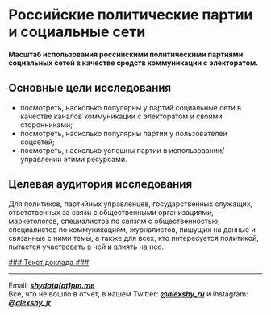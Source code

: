 # Российские политические партии и социальные сети
**Масштаб использования российскими политическими партиями социальных сетей в качестве средств коммуникации с электоратом.**

## Основные цели исследования ##
- посмотреть, насколько популярны у партий социальные сети в качестве каналов коммуникации с электоратом и своими сторонниками;
- посмотреть, насколько популярны партии у пользователей соцсетей;
- посмотреть, насколько успешны партии в использовании/управлении этими ресурсами.

## Целевая аудитория исследования ##
Для политиков, партийных управленцев, государственных служащих, ответственных за связи с общественными организациями, маркетологов, специалистов по связям с общественностью, специалистов по коммуникациям, журналистов, пишущих на данные и связанные с ними темы, а также для всех, кто интересуется политикой, пытается участвовать в ней и влиять на нее.

[### Текст доклада ###](https://)
<br>
<hr>

Email: __*[shydata[at]pm.me](mailto:shydata@pm.me)*__
<br>
Все, что не вошло в отчет, в нашем Twitter: __*[@alexshy_ru](https://twitter.com/alexshy_ru)*__ и Instagram: __*[@alexshy_jr](https://www.instagram.com/alexshy_jr/)*__
